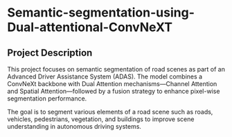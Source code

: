 # Semantic-segmentation-using-Dual-attentional-ConvNeXT
## Project Description
This project focuses on semantic segmentation of road scenes as part of an Advanced Driver Assistance System (ADAS). The model combines a ConvNeXt backbone with Dual Attention mechanisms—Channel Attention and Spatial Attention—followed by a fusion strategy to enhance pixel-wise segmentation performance.

The goal is to segment various elements of a road scene such as roads, vehicles, pedestrians, vegetation, and buildings to improve scene understanding in autonomous driving systems.
